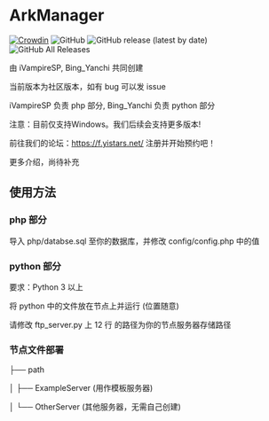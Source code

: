 # ArkManager
[![Crowdin](https://badges.crowdin.net/arkmanager/localized.svg)](https://translate.yistars.net/)
![GitHub](https://img.shields.io/github/license/yistars/ArkManager)
![GitHub release (latest by date)](https://img.shields.io/github/v/release/yistars/ArkManager)
![GitHub All Releases](https://img.shields.io/github/downloads/yistars/ArkManager/total)

由 iVampireSP, Bing_Yanchi 共同创建

当前版本为社区版本，如有 bug 可以发 issue

iVampireSP 负责 php 部分, Bing_Yanchi 负责 python 部分

注意：目前仅支持Windows。我们后续会支持更多版本!

前往我们的论坛：https://f.yistars.net/ 注册并开始预约吧！

更多介绍，尚待补充

## 使用方法
### php 部分
导入 php/databse.sql 至你的数据库，并修改 config/config.php 中的值

### python 部分
要求：Python 3 以上

将 python 中的文件放在节点上并运行 (位置随意)

请修改 ftp_server.py 上 12 行 的路径为你的节点服务器存储路径

### 节点文件部署
├── path

│   ├── ExampleServer (用作模板服务器)

│   └── OtherServer (其他服务器，无需自己创建)
